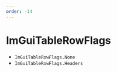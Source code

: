 ```yaml
---
order: -14
---
```


# ImGuiTableRowFlags

* `ImGuiTableRowFlags.None`
* `ImGuiTableRowFlags.Headers`
